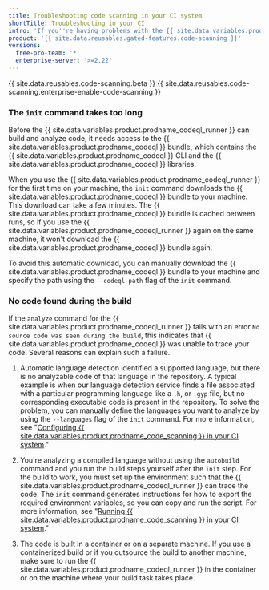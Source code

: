 ```yaml
---
title: Troubleshooting code scanning in your CI system
shortTitle: Troubleshooting in your CI
intro: 'If you''re having problems with the {{ site.data.variables.product.prodname_codeql_runner }}, you can troubleshoot by using these tips.'
product: '{{ site.data.reusables.gated-features.code-scanning }}'
versions:
  free-pro-team: '*'
  enterprise-server: '>=2.22'
---
```


{{ site.data.reusables.code-scanning.beta }}
{{ site.data.reusables.code-scanning.enterprise-enable-code-scanning }}

### The `init` command takes too long

Before the {{ site.data.variables.product.prodname_codeql_runner }} can build and analyze code, it needs access to the {{ site.data.variables.product.prodname_codeql }} bundle, which contains the {{ site.data.variables.product.prodname_codeql }} CLI and the {{ site.data.variables.product.prodname_codeql }} libraries.

When you use the {{ site.data.variables.product.prodname_codeql_runner }} for the first time on your machine, the `init` command downloads the {{ site.data.variables.product.prodname_codeql }} bundle to your machine. This download can take a few minutes.
The {{ site.data.variables.product.prodname_codeql }} bundle is cached between runs, so if you use the {{ site.data.variables.product.prodname_codeql_runner }} again on the same machine, it won't download the {{ site.data.variables.product.prodname_codeql }} bundle again.

To avoid this automatic download, you can manually download the {{ site.data.variables.product.prodname_codeql }} bundle to your machine and specify the path using the `--codeql-path` flag of the `init` command.

### No code found during the build

If the `analyze` command for the {{ site.data.variables.product.prodname_codeql_runner }} fails with an error `No source code was seen during the build`, this indicates that {{ site.data.variables.product.prodname_codeql }} was unable to trace your code. Several reasons can explain such a failure.

1. Automatic language detection identified a supported language, but there is no analyzable code of that language in the repository. A typical example is when our language detection service finds a file associated with a particular programming language like a `.h`, or `.gyp` file, but no corresponding executable code is present in the repository. To solve the problem, you can manually define the languages you want to analyze by using the `--languages` flag of the `init` command. For more information, see "[Configuring {{ site.data.variables.product.prodname_code_scanning }} in your CI system](/github/finding-security-vulnerabilities-and-errors-in-your-code/configuring-code-scanning-in-your-ci-system)."

1. You're analyzing a compiled language without using the `autobuild` command and you run the build steps yourself after the `init` step. For the build to work, you must set up the environment such that the {{ site.data.variables.product.prodname_codeql_runner }} can trace the code. The `init` command generates instructions for how to export the required environment variables, so you can copy and run the script. For more information, see "[Running {{ site.data.variables.product.prodname_code_scanning }} in your CI system](/github/finding-security-vulnerabilities-and-errors-in-your-code/running-code-scanning-in-your-ci-system#compiled-language-example)."

1. The code is built in a container or on a separate machine. If you use a containerized build or if you outsource the build to another machine, make sure to run the {{ site.data.variables.product.prodname_codeql_runner }} in the container or on the machine where your build task takes place.
